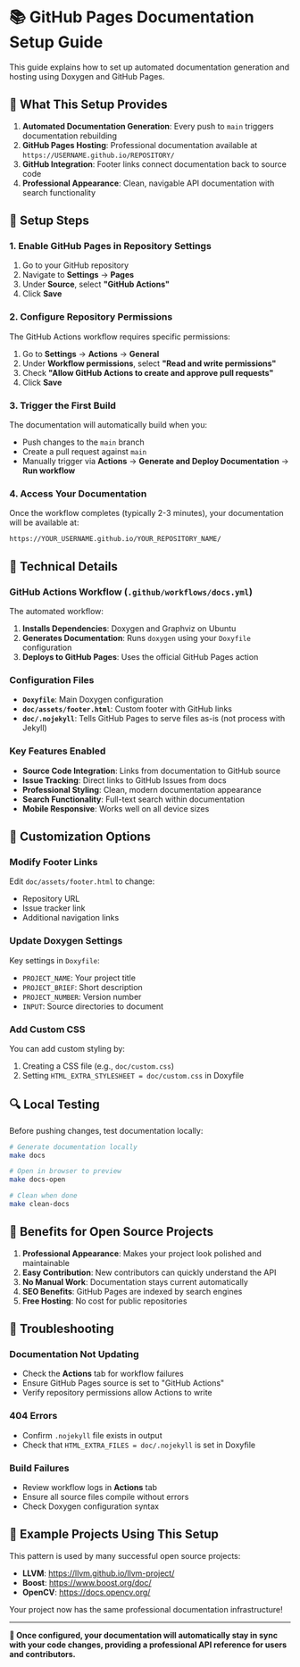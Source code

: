 # 📚 GitHub Pages Documentation Setup Guide

This guide explains how to set up automated documentation generation and hosting using Doxygen and GitHub Pages.

## 🎯 What This Setup Provides

1. **Automated Documentation Generation**: Every push to `main` triggers documentation rebuilding
2. **GitHub Pages Hosting**: Professional documentation available at `https://USERNAME.github.io/REPOSITORY/`
3. **GitHub Integration**: Footer links connect documentation back to source code
4. **Professional Appearance**: Clean, navigable API documentation with search functionality

## 🚀 Setup Steps

### 1. Enable GitHub Pages in Repository Settings

1. Go to your GitHub repository
2. Navigate to **Settings** → **Pages**
3. Under **Source**, select **"GitHub Actions"**
4. Click **Save**

### 2. Configure Repository Permissions

The GitHub Actions workflow requires specific permissions:

1. Go to **Settings** → **Actions** → **General**
2. Under **Workflow permissions**, select **"Read and write permissions"**
3. Check **"Allow GitHub Actions to create and approve pull requests"**
4. Click **Save**

### 3. Trigger the First Build

The documentation will automatically build when you:
- Push changes to the `main` branch
- Create a pull request against `main`
- Manually trigger via **Actions** → **Generate and Deploy Documentation** → **Run workflow**

### 4. Access Your Documentation

Once the workflow completes (typically 2-3 minutes), your documentation will be available at:

```
https://YOUR_USERNAME.github.io/YOUR_REPOSITORY_NAME/
```

## 🔧 Technical Details

### GitHub Actions Workflow (`.github/workflows/docs.yml`)

The automated workflow:

1. **Installs Dependencies**: Doxygen and Graphviz on Ubuntu
2. **Generates Documentation**: Runs `doxygen` using your `Doxyfile` configuration
3. **Deploys to GitHub Pages**: Uses the official GitHub Pages action

### Configuration Files

- **`Doxyfile`**: Main Doxygen configuration
- **`doc/assets/footer.html`**: Custom footer with GitHub links
- **`doc/.nojekyll`**: Tells GitHub Pages to serve files as-is (not process with Jekyll)

### Key Features Enabled

- **Source Code Integration**: Links from documentation to GitHub source
- **Issue Tracking**: Direct links to GitHub Issues from docs
- **Professional Styling**: Clean, modern documentation appearance
- **Search Functionality**: Full-text search within documentation
- **Mobile Responsive**: Works well on all device sizes

## 🎨 Customization Options

### Modify Footer Links

Edit `doc/assets/footer.html` to change:
- Repository URL
- Issue tracker link
- Additional navigation links

### Update Doxygen Settings

Key settings in `Doxyfile`:
- `PROJECT_NAME`: Your project title
- `PROJECT_BRIEF`: Short description
- `PROJECT_NUMBER`: Version number
- `INPUT`: Source directories to document

### Add Custom CSS

You can add custom styling by:
1. Creating a CSS file (e.g., `doc/custom.css`)
2. Setting `HTML_EXTRA_STYLESHEET = doc/custom.css` in Doxyfile

## 🔍 Local Testing

Before pushing changes, test documentation locally:

```bash
# Generate documentation locally
make docs

# Open in browser to preview
make docs-open

# Clean when done
make clean-docs
```

## 🎯 Benefits for Open Source Projects

1. **Professional Appearance**: Makes your project look polished and maintainable
2. **Easy Contribution**: New contributors can quickly understand the API
3. **No Manual Work**: Documentation stays current automatically
4. **SEO Benefits**: GitHub Pages are indexed by search engines
5. **Free Hosting**: No cost for public repositories

## 🐛 Troubleshooting

### Documentation Not Updating
- Check the **Actions** tab for workflow failures
- Ensure GitHub Pages source is set to "GitHub Actions"
- Verify repository permissions allow Actions to write

### 404 Errors
- Confirm `.nojekyll` file exists in output
- Check that `HTML_EXTRA_FILES = doc/.nojekyll` is set in Doxyfile

### Build Failures
- Review workflow logs in **Actions** tab
- Ensure all source files compile without errors
- Check Doxygen configuration syntax

## 🌟 Example Projects Using This Setup

This pattern is used by many successful open source projects:
- **LLVM**: https://llvm.github.io/llvm-project/
- **Boost**: https://www.boost.org/doc/
- **OpenCV**: https://docs.opencv.org/

Your project now has the same professional documentation infrastructure!

---

**🎉 Once configured, your documentation will automatically stay in sync with your code changes, providing a professional API reference for users and contributors.** 
